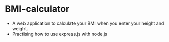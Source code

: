 # BMI-calculator
- A web application to calculate your BMI when you enter your height and weight.
- Practising how to use express.js with node.js

